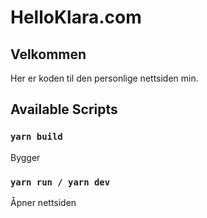 # HelloKlara.com

## Velkommen

Her er koden til den personlige nettsiden min. 

## Available Scripts

### `yarn build`

Bygger

### `yarn run / yarn dev`

Åpner nettsiden
